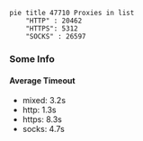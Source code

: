 
```mermaid
pie title 47710 Proxies in list
    "HTTP" : 20462
    "HTTPS": 5312
    "SOCKS" : 26597
```

### Some Info
#### Average Timeout

- mixed: 3.2s
- http: 1.3s
- https: 8.3s
- socks: 4.7s